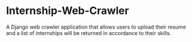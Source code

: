 # Internship-Web-Crawler
A Django web crawler application that allows users to upload their resume and a list of internships will be returned in accordance to their skills.
